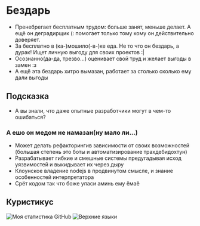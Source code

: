 # Бездарь
- Пренебрегает бесплатным трудом: больше занят, меньше делает. А ещё он деградирщик (: помогает только тому кому он действительно доверяет.
- За бесплатно в (ка-)мошило(-в-)ке еда. Не то что он бездарь, а дурак! Ищет личную выгоду для своих проектов :|
- Осознанно(да-да, трезво...) оценивает свой труд и желает выгоды в замен :з
- А ещё эта бездарь хитро вымазан, работает за столько сколько ему дали выгоды

## Подсказка
- А вы знали, что даже опытные разработчики могут в чем-то ошибаться?

### А ешо он медом не намазан(ну мало ли...)
- Может делать рефакторингив зависимости от своих возможностей (большая степень это боты и автоматизирование трахдебидохтун)
- Разрабатывает гибкие и смешные системы предугадывая исход уязвимостей и выкидывает их через дыру
- Клоунское владение nodejs в продвинутом смысле, и знание особенностей интерпретатора
- Срёт кодом так что боже упаси аминь ему ёмаё

## Куристикус
![Моя статистика GitHub](https://github-readme-stats.vercel.app/api?username=maksim990&theme=dark&show_icons=true)
![Верхние языки](https://github-readme-stats.vercel.app/api/top-langs/?username=maksim990&theme=dark&layout=compact)
